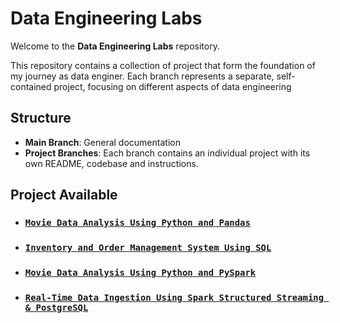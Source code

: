 # Data Engineering Labs

Welcome to the **Data Engineering Labs** repository.

This repository contains a collection of project that form the foundation of my journey as data enginer. Each branch represents a separate, self-contained project, focusing on different aspects of data engineering


## Structure
- **Main Branch**: General documentation
- **Project Branches**: Each branch contains an individual project with its own README, codebase and instructions.


## Project Available
- ### [`Movie Data Analysis Using Python and Pandas`](https://github.com/GEssuman/data-engineering-labs/tree/movie-data-analysis)
- ### [`Inventory and Order Management System Using SQL`](https://github.com/GEssuman/data-engineering-labs/tree/inventory_and_order_mgmt_sys)
- ### [`Movie Data Analysis Using Python and PySpark`](https://github.com/GEssuman/data-engineering-labs/tree/spark/movie-data-analysis)
- ### [`Real-Time Data Ingestion Using Spark Structured Streaming & PostgreSQL`]()